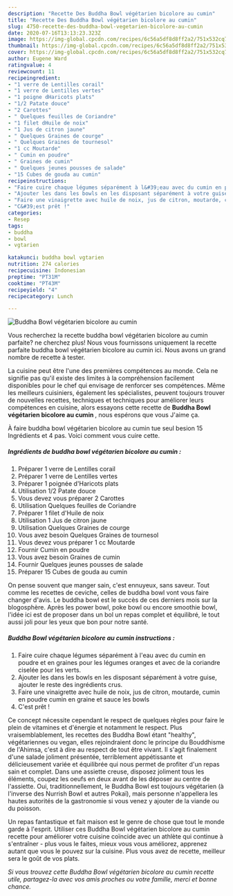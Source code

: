 ```yaml
---
description: "Recette Des Buddha Bowl végétarien bicolore au cumin"
title: "Recette Des Buddha Bowl végétarien bicolore au cumin"
slug: 4750-recette-des-buddha-bowl-vegetarien-bicolore-au-cumin
date: 2020-07-16T13:13:23.323Z
image: https://img-global.cpcdn.com/recipes/6c56a5df8d8ff2a2/751x532cq70/buddha-bowl-vegetarien-bicolore-au-cumin-photo-principale-de-la-recette.jpg
thumbnail: https://img-global.cpcdn.com/recipes/6c56a5df8d8ff2a2/751x532cq70/buddha-bowl-vegetarien-bicolore-au-cumin-photo-principale-de-la-recette.jpg
cover: https://img-global.cpcdn.com/recipes/6c56a5df8d8ff2a2/751x532cq70/buddha-bowl-vegetarien-bicolore-au-cumin-photo-principale-de-la-recette.jpg
author: Eugene Ward
ratingvalue: 4
reviewcount: 11
recipeingredient:
- "1 verre de Lentilles corail"
- "1 verre de Lentilles vertes"
- "1 poigne dHaricots plats"
- "1/2 Patate douce"
- "2 Carottes"
- " Quelques feuilles de Coriandre"
- "1 filet dHuile de noix"
- "1 Jus de citron jaune"
- " Quelques Graines de courge"
- " Quelques Graines de tournesol"
- "1 cc Moutarde"
- " Cumin en poudre"
- " Graines de cumin"
- " Quelques jeunes pousses de salade"
- "15 Cubes de gouda au cumin"
recipeinstructions:
- "Faire cuire chaque légumes séparément à l&#39;eau avec du cumin en poudre et en graines pour les légumes oranges et avec de la coriandre ciselée pour les verts."
- "Ajouter les dans les bowls en les disposant séparément à votre guise, ajouter le reste des ingrédients crus."
- "Faire une vinaigrette avec huile de noix, jus de citron, moutarde, cumin en poudre cumin en graine et sauce les bowls"
- "C&#39;est prêt !"
categories:
- Resep
tags:
- buddha
- bowl
- vgtarien

katakunci: buddha bowl vgtarien 
nutrition: 274 calories
recipecuisine: Indonesian
preptime: "PT31M"
cooktime: "PT43M"
recipeyield: "4"
recipecategory: Lunch

---
```



![Buddha Bowl végétarien bicolore au cumin](https://img-global.cpcdn.com/recipes/6c56a5df8d8ff2a2/751x532cq70/buddha-bowl-vegetarien-bicolore-au-cumin-photo-principale-de-la-recette.jpg)

Vous recherchez la recette buddha bowl végétarien bicolore au cumin parfaite? ne cherchez plus! Nous vous fournissons uniquement la recette parfaite buddha bowl végétarien bicolore au cumin ici. Nous avons un grand nombre de recette à tester.

La cuisine peut être l'une des premières compétences au monde. Cela ne signifie pas qu'il existe des limites à la compréhension facilement disponibles pour le chef qui envisage de renforcer ses compétences. Même les meilleurs cuisiniers, également les spécialistes, peuvent toujours trouver de nouvelles recettes, techniques et techniques pour améliorer leurs compétences en cuisine, alors essayons cette recette de <strong> Buddha Bowl végétarien bicolore au cumin </strong>, nous espérons que vous J'aime ça.

<!--inarticleads1-->

À faire buddha bowl végétarien bicolore au cumin tue seul besion 15 Ingrédients et 4 pas. Voici comment vous cuire cette.

##### Ingrédients de buddha bowl végétarien bicolore au cumin :

1. Préparer 1 verre de Lentilles corail
1. Préparer 1 verre de Lentilles vertes
1. Préparer 1 poignée d&#39;Haricots plats
1. Utilisation 1/2 Patate douce
1. Vous devez vous préparer 2 Carottes
1. Utilisation  Quelques feuilles de Coriandre
1. Préparer 1 filet d&#39;Huile de noix
1. Utilisation 1 Jus de citron jaune
1. Utilisation  Quelques Graines de courge
1. Vous avez besoin  Quelques Graines de tournesol
1. Vous devez vous préparer 1 cc Moutarde
1. Fournir  Cumin en poudre
1. Vous avez besoin  Graines de cumin
1. Fournir  Quelques jeunes pousses de salade
1. Préparer 15 Cubes de gouda au cumin


On pense souvent que manger sain, c&#39;est ennuyeux, sans saveur. Tout comme les recettes de ceviche, celles de buddha bowl vont vous faire changer d&#39;avis. Le buddha bowl est le succès de ces derniers mois sur la blogosphère. Après les power bowl, poke bowl ou encore smoothie bowl, l&#39;idée ici est de proposer dans un bol un repas complet et équilibré, le tout aussi joli pour les yeux que bon pour notre santé. 

<!--inarticleads2-->

##### Buddha Bowl végétarien bicolore au cumin instructions :

1. Faire cuire chaque légumes séparément à l&#39;eau avec du cumin en poudre et en graines pour les légumes oranges et avec de la coriandre ciselée pour les verts.
1. Ajouter les dans les bowls en les disposant séparément à votre guise, ajouter le reste des ingrédients crus.
1. Faire une vinaigrette avec huile de noix, jus de citron, moutarde, cumin en poudre cumin en graine et sauce les bowls
1. C&#39;est prêt !


Ce concept nécessite cependant le respect de quelques règles pour faire le plein de vitamines et d&#39;énergie et notamment le respect. Plus vraisemblablement, les recettes des Buddha Bowl étant &#34;healthy&#34;, végétariennes ou vegan, elles rejoindraient donc le principe du Bouddhisme de l&#39;Ahimsa, c&#39;est à dire au respect de tout être vivant. Il s&#39;agit finalement d&#39;une salade joliment présentée, terriblement appétissante et délicieusement variée et équilibrée qui nous permet de profiter d&#39;un repas sain et complet. Dans une assiette creuse, disposez joliment tous les éléments, coupez les oeufs en deux avant de les déposer au centre de l&#39;assiette. Oui, traditionnellement, le Buddha Bowl est toujours végétarien (à l&#39;inverse des Nurrish Bowl et autres Pokaï), mais personne n&#39;appellera les hautes autorités de la gastronomie si vous venez y ajouter de la viande ou du poisson. 

<!--inarticleads1-->

<p>
Un repas fantastique et fait maison est le genre de chose que tout le monde garde à l'esprit. Utiliser ces Buddha Bowl végétarien bicolore au cumin recette pour améliorer votre cuisine coïncide avec un athlète qui continue à s'entraîner - plus vous le faites, mieux vous vous améliorez, apprenez autant que vous le pouvez sur la cuisine. Plus vous avez de recette, meilleur sera le goût de vos plats.
</p>

<p>
<i>Si vous trouvez cette Buddha Bowl végétarien bicolore au cumin recette utile, partagez-la avec vos amis proches ou votre famille, merci et bonne chance.</i>
</p>
